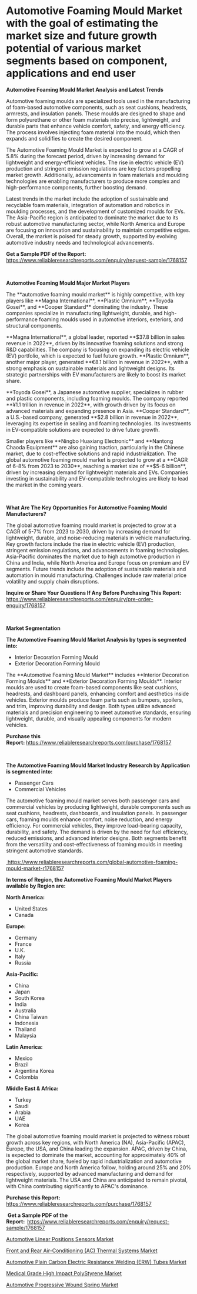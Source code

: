 <p><h1>Automotive Foaming Mould Market with the goal of estimating the market size and future growth potential of various market segments based on component, applications and end user</h1></p><p><strong>Automotive Foaming Mould Market Analysis and Latest Trends</strong></p>
<p><p>Automotive foaming moulds are specialized tools used in the manufacturing of foam-based automotive components, such as seat cushions, headrests, armrests, and insulation panels. These moulds are designed to shape and form polyurethane or other foam materials into precise, lightweight, and durable parts that enhance vehicle comfort, safety, and energy efficiency. The process involves injecting foam material into the mould, which then expands and solidifies to create the desired component.</p><p>The Automotive Foaming Mould Market is expected to grow at a CAGR of 5.8% during the forecast period, driven by increasing demand for lightweight and energy-efficient vehicles. The rise in electric vehicle (EV) production and stringent emission regulations are key factors propelling market growth. Additionally, advancements in foam materials and moulding technologies are enabling manufacturers to produce more complex and high-performance components, further boosting demand.</p><p>Latest trends in the market include the adoption of sustainable and recyclable foam materials, integration of automation and robotics in moulding processes, and the development of customized moulds for EVs. The Asia-Pacific region is anticipated to dominate the market due to its robust automotive manufacturing sector, while North America and Europe are focusing on innovation and sustainability to maintain competitive edges. Overall, the market is poised for steady growth, supported by evolving automotive industry needs and technological advancements.</p></p>
<p><strong>Get a Sample PDF of the Report:&nbsp;</strong> <a href="https://www.reliableresearchreports.com/enquiry/request-sample/1768157?utm_campaign=34&utm_medium=2&utm_source=Github&utm_content=ia&utm_term=23012025&utm_id=automotive-foaming-mould">https://www.reliableresearchreports.com/enquiry/request-sample/1768157</a></p>
<p>&nbsp;</p>
<p><strong>Automotive Foaming Mould Major Market Players</strong></p>
<p><p>The **automotive foaming mould market** is highly competitive, with key players like **Magna International**, **Plastic Omnium**, **Toyoda Gosei**, and **Cooper Standard** dominating the industry. These companies specialize in manufacturing lightweight, durable, and high-performance foaming moulds used in automotive interiors, exteriors, and structural components.</p><p>**Magna International**, a global leader, reported **$37.8 billion in sales revenue in 2022**, driven by its innovative foaming solutions and strong R&D capabilities. The company is focusing on expanding its electric vehicle (EV) portfolio, which is expected to fuel future growth. **Plastic Omnium**, another major player, generated **€8.1 billion in revenue in 2022**, with a strong emphasis on sustainable materials and lightweight designs. Its strategic partnerships with EV manufacturers are likely to boost its market share.</p><p>**Toyoda Gosei**, a Japanese automotive supplier, specializes in rubber and plastic components, including foaming moulds. The company reported **¥1.1 trillion in revenue in 2022**, with growth driven by its focus on advanced materials and expanding presence in Asia. **Cooper Standard**, a U.S.-based company, generated **$2.8 billion in revenue in 2022**, leveraging its expertise in sealing and foaming technologies. Its investments in EV-compatible solutions are expected to drive future growth.</p><p>Smaller players like **Ningbo Huaxiang Electronic** and **Nantong Chaoda Equipment** are also gaining traction, particularly in the Chinese market, due to cost-effective solutions and rapid industrialization. The global automotive foaming mould market is projected to grow at a **CAGR of 6-8% from 2023 to 2030**, reaching a market size of **$5-6 billion**, driven by increasing demand for lightweight materials and EVs. Companies investing in sustainability and EV-compatible technologies are likely to lead the market in the coming years.</p></p>
<p>&nbsp;</p>
<p><strong>What Are The Key Opportunities For Automotive Foaming Mould Manufacturers?</strong></p>
<p><p>The global automotive foaming mould market is projected to grow at a CAGR of 5-7% from 2023 to 2030, driven by increasing demand for lightweight, durable, and noise-reducing materials in vehicle manufacturing. Key growth factors include the rise in electric vehicle (EV) production, stringent emission regulations, and advancements in foaming technologies. Asia-Pacific dominates the market due to high automotive production in China and India, while North America and Europe focus on premium and EV segments. Future trends include the adoption of sustainable materials and automation in mould manufacturing. Challenges include raw material price volatility and supply chain disruptions.</p></p>
<p><strong>Inquire or Share Your Questions If Any Before Purchasing This Report:</strong> <a href="https://www.reliableresearchreports.com/enquiry/pre-order-enquiry/1768157?utm_campaign=34&utm_medium=2&utm_source=Github&utm_content=ia&utm_term=23012025&utm_id=automotive-foaming-mould">https://www.reliableresearchreports.com/enquiry/pre-order-enquiry/1768157</a></p>
<p>&nbsp;</p>
<p><strong>Market Segmentation</strong></p>
<p><strong>The Automotive Foaming Mould Market Analysis by types is segmented into:</strong></p>
<p><ul><li>Interior Decoration Forming Mould</li><li>Exterior Decoration Forming Mould</li></ul></p>
<p><p>The **Automotive Foaming Mould Market** includes **Interior Decoration Forming Moulds** and **Exterior Decoration Forming Moulds**. Interior moulds are used to create foam-based components like seat cushions, headrests, and dashboard panels, enhancing comfort and aesthetics inside vehicles. Exterior moulds produce foam parts such as bumpers, spoilers, and trim, improving durability and design. Both types utilize advanced materials and precision engineering to meet automotive standards, ensuring lightweight, durable, and visually appealing components for modern vehicles.</p></p>
<p><strong>Purchase this Report:&nbsp;</strong><a href="https://www.reliableresearchreports.com/purchase/1768157?utm_campaign=34&utm_medium=2&utm_source=Github&utm_content=ia&utm_term=23012025&utm_id=automotive-foaming-mould">https://www.reliableresearchreports.com/purchase/1768157</a></p>
<p>&nbsp;</p>
<p><strong>The Automotive Foaming Mould Market Industry Research by Application is segmented into:</strong></p>
<p><ul><li>Passenger Cars</li><li>Commercial Vehicles</li></ul></p>
<p><p>The automotive foaming mould market serves both passenger cars and commercial vehicles by producing lightweight, durable components such as seat cushions, headrests, dashboards, and insulation panels. In passenger cars, foaming moulds enhance comfort, noise reduction, and energy efficiency. For commercial vehicles, they improve load-bearing capacity, durability, and safety. The demand is driven by the need for fuel efficiency, reduced emissions, and advanced interior designs. Both segments benefit from the versatility and cost-effectiveness of foaming moulds in meeting stringent automotive standards.</p></p>
<p><a href="https://www.reliableresearchreports.com/global-automotive-foaming-mould-market-r1768157?utm_campaign=34&utm_medium=2&utm_source=Github&utm_content=ia&utm_term=23012025&utm_id=automotive-foaming-mould">&nbsp;https://www.reliableresearchreports.com/global-automotive-foaming-mould-market-r1768157</a></p>
<p><strong>In terms of Region, the Automotive Foaming Mould Market Players available by Region are:</strong></p>
<p>
    <p> <strong> North America: </strong>
        <ul>
            <li>United States</li>
            <li>Canada</li>
        </ul>
        </p> 
    <p> <strong> Europe: </strong>
        <ul>
            <li>Germany</li>
            <li>France</li>
            <li>U.K.</li>
            <li>Italy</li>
            <li>Russia</li>
        </ul>
        </p> 
    <p> <strong> Asia-Pacific: </strong>
        <ul>
            <li>China</li>
            <li>Japan</li>
            <li>South Korea</li>
            <li>India</li>
            <li>Australia</li>
            <li>China Taiwan</li>
            <li>Indonesia</li>
            <li>Thailand</li>
            <li>Malaysia</li>
        </ul>
        </p> 
    <p> <strong> Latin America: </strong>
        <ul>
            <li>Mexico</li>
            <li>Brazil</li>
            <li>Argentina Korea</li>
            <li>Colombia</li>
        </ul>
        </p> 
    <p> <strong> Middle East & Africa: </strong>
        <ul>
            <li>Turkey</li>
            <li>Saudi</li>
            <li>Arabia</li>
            <li>UAE</li>
            <li>Korea</li>
        </ul>
    </p>
    </p>
<p><p>The global automotive foaming mould market is projected to witness robust growth across key regions, with North America (NA), Asia-Pacific (APAC), Europe, the USA, and China leading the expansion. APAC, driven by China, is expected to dominate the market, accounting for approximately 40% of the global market share, fueled by rapid industrialization and automotive production. Europe and North America follow, holding around 25% and 20% respectively, supported by advanced manufacturing and demand for lightweight materials. The USA and China are anticipated to remain pivotal, with China contributing significantly to APAC's dominance.</p></p>
<p><strong>Purchase this Report: </strong><a href="https://www.reliableresearchreports.com/purchase/1768157?utm_campaign=34&utm_medium=2&utm_source=Github&utm_content=ia&utm_term=23012025&utm_id=automotive-foaming-mould">https://www.reliableresearchreports.com/purchase/1768157</a></p>
<p>&nbsp;<strong>Get a Sample PDF of the Report:&nbsp;&nbsp;</strong><a href="https://www.reliableresearchreports.com/enquiry/request-sample/1768157?utm_campaign=34&utm_medium=2&utm_source=Github&utm_content=ia&utm_term=23012025&utm_id=automotive-foaming-mould">https://www.reliableresearchreports.com/enquiry/request-sample/1768157</a></p>
<p><strong></strong></p>
<p><p><a href="https://github.com/arvelm4nthig/Market-Research-Report-List-1/blob/main/automotive-linear-positions-sensors-market.md?utm_campaign=34&utm_medium=2&utm_source=Github&utm_content=ia&utm_term=23012025&utm_id=automotive-foaming-mould">Automotive Linear Positions Sensors Market</a></p><p><a href="https://github.com/AlisaRowe24/Market-Research-Report-List-1/blob/main/front-and-rear-air-conditioning-ac-thermal-systems-market.md?utm_campaign=34&utm_medium=2&utm_source=Github&utm_content=ia&utm_term=23012025&utm_id=automotive-foaming-mould">Front and Rear Air-Conditioning (AC) Thermal Systems Market</a></p><p><a href="https://github.com/HobertDavis43/Market-Research-Report-List-1/blob/main/automotive-plain-carbon-electric-resistance-welding-erw-tubes-market.md?utm_campaign=34&utm_medium=2&utm_source=Github&utm_content=ia&utm_term=23012025&utm_id=automotive-foaming-mould">Automotive Plain Carbon Electric Resistance Welding (ERW) Tubes Market</a></p><p><a href="https://github.com/jaquelynhasenaue8/Market-Research-Report-List-1/blob/main/medical-grade-high-impact-polystyrene-market.md?utm_campaign=34&utm_medium=2&utm_source=Github&utm_content=ia&utm_term=23012025&utm_id=automotive-foaming-mould">Medical Grade High Impact PolyStyrene Market</a></p><p><a href="https://github.com/AshikRahman991/Market-Research-Report-List-1/blob/main/automotive-progressive-wound-spring-market.md?utm_campaign=34&utm_medium=2&utm_source=Github&utm_content=ia&utm_term=23012025&utm_id=automotive-foaming-mould">Automotive Progressive Wound Spring Market</a></p></p>